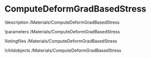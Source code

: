 <!-- MOOSE Documentation Stub: Remove this when content is added. -->

# ComputeDeformGradBasedStress
!description /Materials/ComputeDeformGradBasedStress

!parameters /Materials/ComputeDeformGradBasedStress

!listingfiles /Materials/ComputeDeformGradBasedStress

!childobjects /Materials/ComputeDeformGradBasedStress
